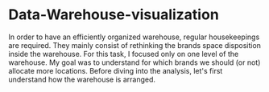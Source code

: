 # Data-Warehouse-visualization

In order to have an efficiently organized warehouse, regular housekeepings are required. They mainly consist of rethinking the brands space disposition inside the warehouse.
For this task, I focused only on one level of the warehouse. My goal was to understand for which brands we should (or not) allocate more locations. 
Before diving into the analysis, let's first understand how the warehouse is arranged.
